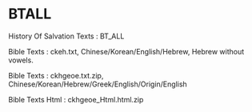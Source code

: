 # BTALL

History Of Salvation Texts : BT_ALL

Bible Texts : ckeh.txt, Chinese/Korean/English/Hebrew, Hebrew without vowels.

Bible Texts : ckhgeoe.txt.zip, Chinese/Korean/Hebrew/Greek/English/Origin/English

Bible Texts Html : ckhgeoe_Html.html.zip

